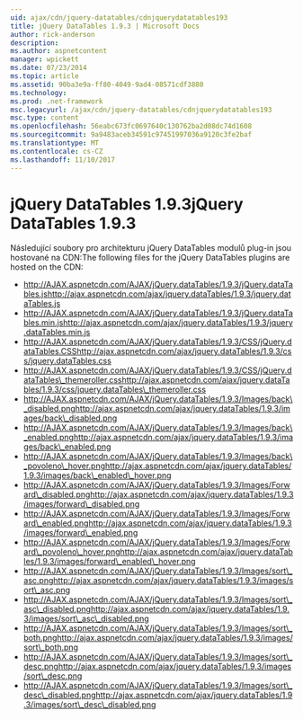 ```yaml
---
uid: ajax/cdn/jquery-datatables/cdnjquerydatatables193
title: jQuery DataTables 1.9.3 | Microsoft Docs
author: rick-anderson
description: 
ms.author: aspnetcontent
manager: wpickett
ms.date: 07/23/2014
ms.topic: article
ms.assetid: 90ba3e9a-ff80-4049-9ad4-08571cdf3880
ms.technology: 
ms.prod: .net-framework
msc.legacyurl: /ajax/cdn/jquery-datatables/cdnjquerydatatables193
msc.type: content
ms.openlocfilehash: 56eabc673fc0697640c130762ba2d08dc74d1608
ms.sourcegitcommit: 9a9483aceb34591c97451997036a9120c3fe2baf
ms.translationtype: MT
ms.contentlocale: cs-CZ
ms.lasthandoff: 11/10/2017
---
```

<a name="jquery-datatables-193"></a><span data-ttu-id="d6b4e-102">jQuery DataTables 1.9.3</span><span class="sxs-lookup"><span data-stu-id="d6b4e-102">jQuery DataTables 1.9.3</span></span>
====================
<span data-ttu-id="d6b4e-103">Následující soubory pro architekturu jQuery DataTables modulů plug-in jsou hostované na CDN:</span><span class="sxs-lookup"><span data-stu-id="d6b4e-103">The following files for the jQuery DataTables plugins are hosted on the CDN:</span></span>

- <span data-ttu-id="d6b4e-104">http://AJAX.aspnetcdn.com/AJAX/jQuery.dataTables/1.9.3/jQuery.dataTables.js</span><span class="sxs-lookup"><span data-stu-id="d6b4e-104">http://ajax.aspnetcdn.com/ajax/jquery.dataTables/1.9.3/jquery.dataTables.js</span></span>
- <span data-ttu-id="d6b4e-105">http://AJAX.aspnetcdn.com/AJAX/jQuery.dataTables/1.9.3/jQuery.dataTables.min.js</span><span class="sxs-lookup"><span data-stu-id="d6b4e-105">http://ajax.aspnetcdn.com/ajax/jquery.dataTables/1.9.3/jquery.dataTables.min.js</span></span>
- <span data-ttu-id="d6b4e-106">http://AJAX.aspnetcdn.com/AJAX/jQuery.dataTables/1.9.3/CSS/jQuery.dataTables.CSS</span><span class="sxs-lookup"><span data-stu-id="d6b4e-106">http://ajax.aspnetcdn.com/ajax/jquery.dataTables/1.9.3/css/jquery.dataTables.css</span></span>
- <span data-ttu-id="d6b4e-107">http://AJAX.aspnetcdn.com/AJAX/jQuery.dataTables/1.9.3/CSS/jQuery.dataTables\_themeroller.css</span><span class="sxs-lookup"><span data-stu-id="d6b4e-107">http://ajax.aspnetcdn.com/ajax/jquery.dataTables/1.9.3/css/jquery.dataTables\_themeroller.css</span></span>
- <span data-ttu-id="d6b4e-108">http://AJAX.aspnetcdn.com/AJAX/jQuery.dataTables/1.9.3/Images/back\_disabled.png</span><span class="sxs-lookup"><span data-stu-id="d6b4e-108">http://ajax.aspnetcdn.com/ajax/jquery.dataTables/1.9.3/images/back\_disabled.png</span></span>
- <span data-ttu-id="d6b4e-109">http://AJAX.aspnetcdn.com/AJAX/jQuery.dataTables/1.9.3/Images/back\_enabled.png</span><span class="sxs-lookup"><span data-stu-id="d6b4e-109">http://ajax.aspnetcdn.com/ajax/jquery.dataTables/1.9.3/images/back\_enabled.png</span></span>
- <span data-ttu-id="d6b4e-110">http://AJAX.aspnetcdn.com/AJAX/jQuery.dataTables/1.9.3/Images/back\_povoleno\_hover.png</span><span class="sxs-lookup"><span data-stu-id="d6b4e-110">http://ajax.aspnetcdn.com/ajax/jquery.dataTables/1.9.3/images/back\_enabled\_hover.png</span></span>
- <span data-ttu-id="d6b4e-111">http://AJAX.aspnetcdn.com/AJAX/jQuery.dataTables/1.9.3/Images/Forward\_disabled.png</span><span class="sxs-lookup"><span data-stu-id="d6b4e-111">http://ajax.aspnetcdn.com/ajax/jquery.dataTables/1.9.3/images/forward\_disabled.png</span></span>
- <span data-ttu-id="d6b4e-112">http://AJAX.aspnetcdn.com/AJAX/jQuery.dataTables/1.9.3/Images/Forward\_enabled.png</span><span class="sxs-lookup"><span data-stu-id="d6b4e-112">http://ajax.aspnetcdn.com/ajax/jquery.dataTables/1.9.3/images/forward\_enabled.png</span></span>
- <span data-ttu-id="d6b4e-113">http://AJAX.aspnetcdn.com/AJAX/jQuery.dataTables/1.9.3/Images/Forward\_povoleno\_hover.png</span><span class="sxs-lookup"><span data-stu-id="d6b4e-113">http://ajax.aspnetcdn.com/ajax/jquery.dataTables/1.9.3/images/forward\_enabled\_hover.png</span></span>
- <span data-ttu-id="d6b4e-114">http://AJAX.aspnetcdn.com/AJAX/jQuery.dataTables/1.9.3/Images/sort\_asc.png</span><span class="sxs-lookup"><span data-stu-id="d6b4e-114">http://ajax.aspnetcdn.com/ajax/jquery.dataTables/1.9.3/images/sort\_asc.png</span></span>
- <span data-ttu-id="d6b4e-115">http://AJAX.aspnetcdn.com/AJAX/jQuery.dataTables/1.9.3/Images/sort\_asc\_disabled.png</span><span class="sxs-lookup"><span data-stu-id="d6b4e-115">http://ajax.aspnetcdn.com/ajax/jquery.dataTables/1.9.3/images/sort\_asc\_disabled.png</span></span>
- <span data-ttu-id="d6b4e-116">http://AJAX.aspnetcdn.com/AJAX/jQuery.dataTables/1.9.3/Images/sort\_both.png</span><span class="sxs-lookup"><span data-stu-id="d6b4e-116">http://ajax.aspnetcdn.com/ajax/jquery.dataTables/1.9.3/images/sort\_both.png</span></span>
- <span data-ttu-id="d6b4e-117">http://AJAX.aspnetcdn.com/AJAX/jQuery.dataTables/1.9.3/Images/sort\_desc.png</span><span class="sxs-lookup"><span data-stu-id="d6b4e-117">http://ajax.aspnetcdn.com/ajax/jquery.dataTables/1.9.3/images/sort\_desc.png</span></span>
- <span data-ttu-id="d6b4e-118">http://AJAX.aspnetcdn.com/AJAX/jQuery.dataTables/1.9.3/Images/sort\_desc\_disabled.png</span><span class="sxs-lookup"><span data-stu-id="d6b4e-118">http://ajax.aspnetcdn.com/ajax/jquery.dataTables/1.9.3/images/sort\_desc\_disabled.png</span></span>
